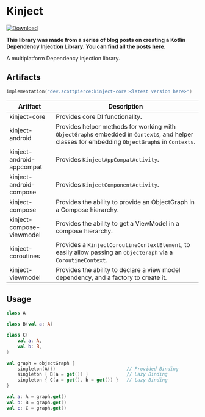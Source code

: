 # Kinject

[![Download](https://img.shields.io/maven-central/v/dev.scottpierce/kinject)](https://central.sonatype.com/artifact/dev.scottpierce/kinject-core/versions)

**This library was made from a series of blog posts on creating a Kotlin Dependency Injection Library.
You can find all the posts [here](https://scottpierce.dev/categories/making-a-kotlin-dependency-injection-library/).**

A multiplatform Dependency Injection library.

## Artifacts

```kotlin
implementation("dev.scottpierce:kinject-core:<latest version here>")
```

| Artifact                   | Description                                                                                                                                    |
|----------------------------|------------------------------------------------------------------------------------------------------------------------------------------------|
| kinject-core               | Provides core DI functionality.                                                                                                                |
| kinject-android            | Provides helper methods for working with `ObjectGraph`s embedded in `Context`s, and helper classes for embedding `ObjectGraph`s in `Contexts`. |
| kinject-android-appcompat  | Provides `KinjectAppCompatActivity`.                                                                                                           |
| kinject-android-compose    | Provides `KinjectComponentActivity`.                                                                                                           |
| kinject-compose            | Provides the ability to provide an ObjectGraph in a Compose hierarchy.                                                                         |
| kinject-compose-viewmodel  | Provides the ability to get a ViewModel in a compose hierarchy.                                                                                |
| kinject-coroutines         | Provides a `KinjectCoroutineContextElement`, to easily allow passing an `ObjectGraph` via a `CoroutineContext`.                                |
| kinject-viewmodel          | Provides the ability to declare a view model dependency, and a factory to create it.                                                           |


## Usage

```kotlin
class A

class B(val a: A)

class C(
    val a: A,
    val b: B,
)

val graph = objectGraph {
    singleton(A())                          // Provided Binding
    singleton { B(a = get()) }              // Lazy Binding
    singleton { C(a = get(), b = get()) }   // Lazy Binding
}

val a: A = graph.get()
val b: B = graph.get()
val c: C = graph.get()
```
